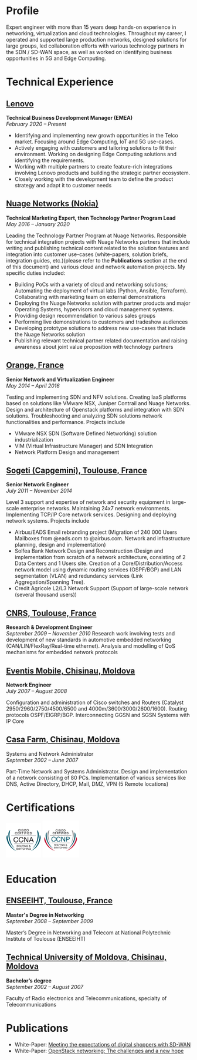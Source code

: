 # Profile

Expert engineer with more than 15 years deep hands-on experience in networking, virtualization and cloud technologies. Throughout my career, I operated and supported large production networks, designed solutions for large groups, led collaboration efforts with various technology partners in the SDN / SD-WAN space, as well as worked on identifying business opportunities in 5G and Edge Computing.

# Technical Experience

## <ins> Lenovo </ins>
**Technical Business Development Manager (EMEA)**<br>
_February 2020 – Present_

- Identifying and implementing new growth opportunities in the Telco market. Focusing around Edge Computing, IoT and 5G use-cases. 
- Actively engaging with customers and tailoring solutions to fit their environment. Working on designing Edge Computing solutions and identifying the requirements. 
- Working with multiple partners to create feature-rich integrations involving Lenovo products and building the strategic partner ecosystem. 
- Closely working with the development team to define the product strategy and adapt it to customer needs


## <ins> Nuage Networks (Nokia) </ins>
**Technical Marketing Expert, then Technology Partner Program Lead**<br>
_May 2016 – January 2020_

Leading the Technology Partner Program at Nuage Networks. Responsible for technical integration projects with Nuage Networks partners that include writing and publishing technical content related to the solution features and integration into customer use-cases (white-papers, solution briefs, integration guides, etc.)(please refer to the **Publications** section at the end of this document) and various cloud and network automation projects. My specific duties included:
- Building PoCs with a variety of cloud and networking solutions; Automating the deployment of virtual labs (Python, Ansible, Terraform). Collaborating with marketing team on external demonstrations
- Deploying the Nuage Networks solution with partner products and major Operating Systems, hypervisors and cloud management systems.
- Providing design recommendation to various sales groups
- Performing live demonstrations to customers and tradeshow audiences
- Developing prototype solutions to address new use-cases that include the Nuage Networks solution
- Publishing relevant technical partner related documentation and raising awareness about joint value proposition with technology partners


## <ins> Orange, France </ins> 
**Senior Network and Virtualization Engineer**<br>
_May 2014 – April 2016_

Testing and implementing SDN and NFV solutions. Creating IaaS platforms based on solutions like VMware NSX, Juniper Contrail and Nuage Networks. Design and architecture of Openstack platforms and integration with SDN solutions. Troubleshooting and analyzing SDN solutions network functionalities and performance. Projects include
- VMware NSX SDN (Software Defined Networking) solution industrialization
- VIM (Virtual Infrastructure Manager) and SDN Integration
- Network Platform Design and management


## <ins> Sogeti (Capgemini), Toulouse, France </ins>
**Senior Network Engineer**<br>
_July 2011 – November 2014_

Level 3 support and expertise of network and security equipment in large-scale enterprise networks. Maintaining 24x7 network environments. Implementing TCP/IP Core network services. Designing and deploying network systems. Projects include
- Airbus/EADS Email rebranding project (Migration of 240 000 Users Mailboxes from @eads.com to @airbus.com. Network and infrastructure planning, design and implementation)
- Solfea Bank Network Design and Reconstruction (Design and implementation from scratch of a network architecture, consisting of 2 Data Centers and 1 Users site. Creation of a Core/Distribution/Access network model using dynamic routing services (OSPF/BGP) and LAN segmentation (VLAN) and redundancy services (Link Aggregation/Spanning Tree).
- Credit Agricole L2/L3 Network Support (Support of large-scale network (several thousand users))

## <ins> CNRS, Toulouse, France <ins>
**Research & Development Engineer** <br>
_September 2009 – November 2010_
Research work involving tests and development of new standards in automotive embedded networking (CAN/LIN/FlexRay/Real-time ethernet). Analysis and modelling of QoS mechanisms for embedded network protocols

## <ins> Eventis Mobile, Chisinau, Moldova </ins>
**Network Engineer** <br>
_July 2007 – August 2008_

Configuration and administration of Cisco switches and Routers (Catalyst 2950/2960/2750/4500/6500 and 4000m/3600/3000/2600/1600). Routing protocols OSPF/EIGRP/BGP. Interconnecting GGSN and SGSN Systems with IP Core

## <ins> Casa Farm, Chisinau, Moldova </ins>
Systems and Network Administrator <br>
_September 2002 – June 2007_

Part-Time Network and Systems Administrator. Design and implementation of a network consisting of 80 PCs. Implementation of various services like DNS, Active Directory, DHCP, Mail, DMZ, VPN (5 Remote locations)

# Certifications
<img src="images/ccna.png" alt="drawing" width="95"/>
<img src="images/ccnp.png" alt="drawing" width="100"/>

# Education
## <ins> ENSEEIHT, Toulouse, France </ins>
**Master's Degree in Networking** <br> 
_September 2008 – September 2009_

Master’s Degree in Networking and Telecom at National Polytechnic Institute of Toulouse (ENSEEIHT)


## <ins> Technical University of Moldova, Chisinau, Moldova </ins>
**Bachelor’s degree** <br>
_September 2002 – August 2007_

Faculty of Radio electronics and Telecommunications, specialty of Telecommunications 


# Publications
- White-Paper: [Meeting the expectations of digital shoppers with SD-WAN](https://github.com/alexnastas/resume/raw/gh-pages/publications/Nokia_Nuage_Networks_Transforming_Retail_Networks_w_SD-WAN_White_Paper_EN.pdf)
- White-Paper: [OpenStack networking: The challenges and a new hope](https://github.com/alexnastas/resume/raw/gh-pages/publications/Nokia_Nuage_Networks_OpenStack_Networking_White_Paper_EN.pdf)
